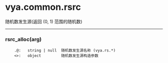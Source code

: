 # vya.common.rsrc
随机数发生源(返回 (0, 1) 范围的随机数)

---
### rsrc_alloc(arg)
```
	.@:   string | null  随机数发生源名称 (vya.rs.*)
	<>:   object         随机数发生源构造参数
```
